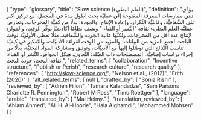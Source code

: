 {
    "type": "glossary",
    "title": "Slow science (العلم البطيء)",
    "definition": "يؤدِّي تبني ممارسات المعرفة المفتوحة إلى عمليَّة بحث أطول مدةً في المجمل، مع تركيز أكبر  على الشَّفافيَّة، وقابليَّة التِّكرار، وإعادة الإنتاج، والجودة، بدلًا من كميَّة المخرجات، وتعارض عمليَّة العلم البطيء ثقافة \"النَّشر أو الفناء \" وتصف نظامًا أكاديميًا يوفِّر الوقت، والموارد لإنتاج عدد أقل من المخرجات، ولكنَّها عالية الجودة والشَّفافية. مثلًا تعطى الأولويَّة لوقت الباحث لجمع المزيد من البيانات، والمزيد من الوقت لقراءة الأدبيَّات، والتَّفكير في كيفيَّة تناسب النَّتائج التي توصَّلوا إليها مع الأدبيَّات، وتوثيق ومشاركة المواد البحثيَّة، بدلًا من إجراء دراسات إضافيَّة.  المصطلحات ذات الصِّلة: التَّعاون، هيكل الحوافز، النَّشر أو الفناء، ثقافة البحث، جودة البحث.",
    "related_terms": [
        "collaboration",
        "Incentive structure",
        "Publish or Perish",
        "research culture",
        "research quality"
    ],
    "references": [
        "http://slow-science.org/",
        "Nelson et al., (2012)",
        "Frith (2020)"
    ],
    "alt_related_terms": [
        null
    ],
    "drafted_by": [
        "Sonia Rishi"
    ],
    "reviewed_by": [
        "Adrien Fillon",
        "Tamara Kalandadze",
        "Sam Parsons Charlotte R. Pennington",
        "Robert M Ross",
        "Timo Roettger"
    ],
    "language": "arabic",
    "translated_by": [
        "Mai Helmy."
    ],
    "translation_reviewed_by": [
        "Ahlam Ahmed",
        "Ali H. Al-Hoorie",
        "Hala Alghamdi",
        "Mohammed Mohsen"
    ]
}